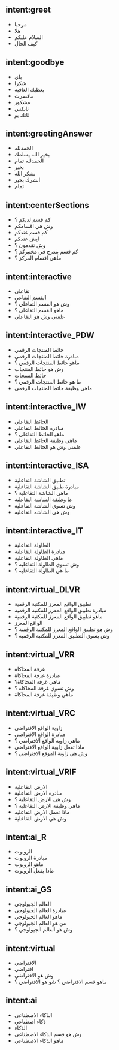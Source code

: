 ##  intent:greet
- مرحبا
- هلا 
- السلام عليكم
- كيف الحال

## intent:goodbye
- باي
- شكرا
- يعطيك العافية
- ماقصرت 
- مشكور 
- ثانكس
- ثانك يو 

## intent:greetingAnswer
- الحمدلله
- بخير الله يسلمك
- الحمدلله تمام 
- بخير
- نشكر الله 
- ابشرك بخير
- تمام


## intent:centerSections
- كم قسم لديكم ؟ 
- وش هي اقسامكم
- كم قسم عندكم
- ايش عندكم 
- وش تقدمون ؟ 
- كم قسم يندرج في مختبركم ؟ 
- ماهي اقسام المركز ؟ 

## intent:interactive
- تفاعلي
- القسم التفاعي
- وش هو القسم التفاعلي ؟ 
- ماهو القسم التفاعلي ؟
- علمني وش هو التفاعلي


## intent:interactive_PDW
- حائط المنتجات الرقمي
- مبادرة حائط المنتجات الرقمي
- ماهو حائط المنتجات الرقمي ؟ 
- وش هو حائط المنتجات
- حائط المنتجات
- ما هو حائط المنتجات الرقمي ؟ 
- ماهي وظيفة حائط المنتجات الرقمي

## intent:interactive_IW
- الحائط التفاعلي
- مبادرة الحائط التفاعلي
- ماهو الحائط التفاعلي ؟ 
- ماهي وظيفة الحائط التفاعلي 
- علمني وش هو الحائط التفاعلي

## intent:interactive_ISA
- تطبيق الشاشة التفاعلية
- مبادرة طبيق الشاشة التفاعلية
- ماهي الشاشة التفاعلية ؟ 
- ما وظيفة الشاشة التفاعلية 
- وش تسوي الشاشة التفاعلية 
- وش هي الشاشه التفاعليه

## intent:interactive_IT
- الطاولة التفاعلية
- مبادرة الطاولة التفاعلية
- ماهي الطاولة التفاعليه 
- وش تسوي الطاولة التفاعليه ؟ 
- ما هي الطاولة التفاعليه ؟

## intent:virtual_DLVR
- تطبيق الواقع المعزز للمكتبة الرقمية
- مبادرة تطبيق الواقع المعزز للمكتبة الرقمية
- ماهو تطبيق الواقع المعزز للمكتبة الرقمية
- الواقع المعزز
- وش هو تطبيق الواقع المعزز للمكتبة الرقمية ؟
- وش يسوي التطبيق المعزز للمكتبة الرقميه ؟ 

## intent:virtual_VRR
- غرفة المحاكاة
- مبادرة غرفة المحاكاة
- ماهي غرفة المحاكاة؟ 
- وش تسوي غرفة المحاكاه ؟ 
- ماهي وظيفة غرفة المحاكاة

## intent:virtual_VRC
- زاوية الواقع الافتراضي
- مبادرة الواقع الافتراضي
- ماهي زاوية الواقع الافتراضي ؟ 
- ماذا تفعل زاوية الواقع الافتراضي
- وش هي زاوية الموقع الافتراضي ؟ 

## intent:virtual_VRIF
- الارض التفاعلية 
- مبادرة الارض التفاعلية
- وش هي الارض التفاعلية ؟ 
- ماهي وظيفة الارض التفاعلية ؟ 
- ماذا تعمل الارض التفاعليه 
- وش هي الارض التفاعلية 

## intent:ai_R
- الروبوت
- مبادرة الروبوت 
- ماهو الروبوت 
- ماذا يفعل الروبوت 

## intent:ai_GS
- العالم الجيولوجي
- مبادرة العالم الجيولوجي
- ماهو العالم الجيولوجي 
- من هو العالم الجيولوجي 
- وش هو العالم الجيولوجي ؟ 


## intent:virtual
- الافتراضي
- افتراضي
- وش هو الافتراضي
- ماهو قسم الافتراضي ؟ 
شو هو الافتراضي ؟ 

## intent:ai
- الذكاء الاصطناعي
- ذكاء اصطناعي
- الذكاء
- وش هو قسم الذكاء الاصطناعي 
- ماهو الذكاء الاصطناعي

